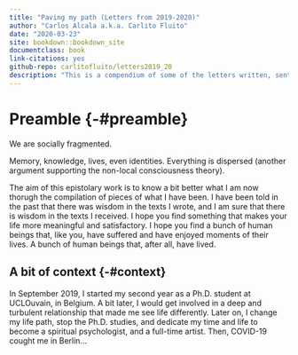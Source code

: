 ```yaml
--- 
title: "Paving my path (Letters from 2019-2020)"
author: "Carlos Alcala a.k.a. Carlito Fluito"
date: "2020-03-23"
site: bookdown::bookdown_site
documentclass: book
link-citations: yes
github-repo: carlitofluito/letters2019_20
description: "This is a compendium of some of the letters written, sent and received between September 2019 and September 2020."
---
```


# Preamble {-#preamble}

We are socially fragmented. 

Memory, knowledge, lives, even identities. Everything is dispersed (another argument supporting the non-local consciousness theory). 

The aim of this epistolary work is to know a bit better what I am now thorugh the compilation of pieces of what I have been. I have been told in the past that there was wisdom in the texts I wrote, and I am sure that there is wisdom in the texts I received. 
I hope you find something that makes your life more meaningful and satisfactory. I hope you find a bunch of human beings that, like you, have suffered and have enjoyed moments of their lives. A bunch of human beings that, after all, have lived.

## A bit of context {-#context}

In September 2019, I started my second year as a Ph.D. student at UCLOuvain, in Belgium. A bit later, I would get involved in a deep and turbulent relationship that made me see life differently. Later on, I change my life path, stop the Ph.D. studies, and dedicate my time and life to become a spiritual psychologist, and a full-time artist. Then, COVID-19 cought me in Berlin...
